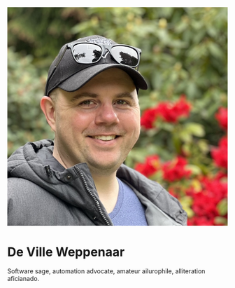 <img src="/assets/images/profile.jpeg" alt="De Ville Weppenaar against bridge railing with trees in the background" class="gravatar" />

# De Ville Weppenaar

Software sage, automation advocate, amateur ailurophile, alliteration aficianado.

<p class="lead">
  <a href="https://twitter.com/devillecodes" aria-label="Twitter" target="_blank" rel="noopener noreferrer" class="social"><i class="fab fa-twitter"></i></a><!--
  -->&nbsp;<a href="https://github.com/devillecodes" aria-label="GitHub" target="_blank" rel="noopener noreferrer" class="social"><i class="fab fa-github"></i></a><!--
  -->&nbsp;<a href="https://www.linkedin.com/in/devillecodes" aria-label="LinkedIn" target="_blank" rel="noopener noreferrer" class="social"><i class="fab fa-linkedin-in"></i></a>
</p>
